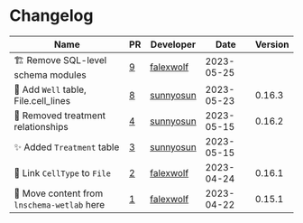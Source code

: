 # Changelog

<!-- prettier-ignore -->
Name | PR | Developer | Date | Version
--- | --- | --- | --- | ---
🏗️ Remove SQL-level schema modules | [9](https://github.com/laminlabs/lnschema-lamin1/pull/9) | [falexwolf](https://github.com/falexwolf) | 2023-05-25 |
🎨 Add `Well` table, File.cell_lines | [8](https://github.com/laminlabs/lnschema-lamin1/pull/8) | [sunnyosun](https://github.com/sunnyosun) | 2023-05-23 | 0.16.3
💚 Removed treatment relationships | [4](https://github.com/laminlabs/lnschema-lamin1/pull/4) | [sunnyosun](https://github.com/sunnyosun) | 2023-05-15 | 0.16.2
✨ Added `Treatment` table | [3](https://github.com/laminlabs/lnschema-lamin1/pull/3) | [sunnyosun](https://github.com/sunnyosun) | 2023-05-15 |
🚚 Link `CellType` to `File` | [2](https://github.com/laminlabs/lnschema-lamin1/pull/2) | [falexwolf](https://github.com/falexwolf) | 2023-04-24 | 0.16.1
🎉 Move content from `lnschema-wetlab` here | [1](https://github.com/laminlabs/lnschema-lamin1/pull/1) | [falexwolf](https://github.com/falexwolf) | 2023-04-22 | 0.15.1
